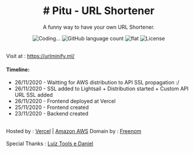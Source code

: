

<h1 align="center"># Pitu - URL Shortener</h1>
<p align="center">
    A funny way to have your own URL Shortener.
</p>

<p align="center">
  <img alt="Coding..." src="https://img.shields.io/badge/last%20modified-today-brightgreen"/>
  <img alt="GitHub language count" src="https://img.shields.io/github/languages/count/olavomello/pitu?color=%2304D361">
  <img alt="flat" src="https://img.shields.io/badge/style-flat-green?logo=appveyor&amp;style=flat">
  <img alt="License" src="https://img.shields.io/badge/license-MIT-%2304D361"> 
</p>
<br>
Visit at : <a href="https://urlminify.ml/">https://urlminify.ml/</a>
<br>
<h4>Timeline:</h4>
<ul>
  <li>26/11/2020 - Waitting for AWS distribution to API SSL propagation :/</li>
  <li>26/11/2020 - SSL added to Lightsail + Distribution started + Custom API URL SSL added</li>
  <li>26/11/2020 - Frontend deployed at Vercel</li>
  <li>25/11/2020 - Frontend created</li>
  <li>23/11/2020 - Backend created</li>
</ul>
<br>
Hosted by : <a href="vercel.com" target="_blank">Vercel</a> | <a href="aws.amazon.com" target="_blank">Amazon AWS</a>
Domain by : <a href="freenom.com" target="_blank">Freenom</a>
<br><br>
Special Thanks : <a href="https://www.luiztools.com.br/" target="_blank">Luiz Tools e Daniel</a>